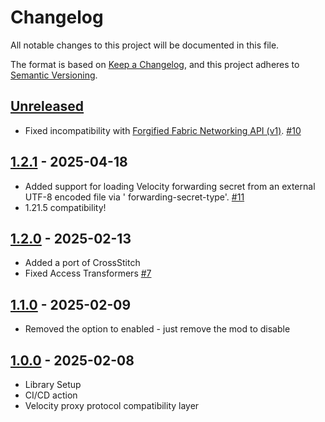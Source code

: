 # Changelog

All notable changes to this project will be documented in this file.

The format is based on [Keep a Changelog](https://keepachangelog.com/en/1.1.0/),
and this project adheres to [Semantic Versioning](https://semver.org/spec/v2.0.0.html).

## [Unreleased](https://github.com/Gabwasnt/NeoVelocity/compare/dev...HEAD)

+ Fixed incompatibility
  with [Forgified Fabric Networking API (v1)](https://modrinth.com/mod/forgified-fabric-api). [#10](https://github.com/Gabwasnt/NeoVelocity/issues/10)

## [1.2.1](https://github.com/Gabwasnt/NeoVelocity/compare/dev...v1.2.1) - 2025-04-18

+ Added support for loading Velocity forwarding secret from an external UTF-8 encoded file via '
  forwarding-secret-type'. [#11](https://github.com/Gabwasnt/NeoVelocity/issues/11)
+ 1.21.5 compatibility!

## [1.2.0](https://github.com/Gabwasnt/NeoVelocity/compare/dev...v1.2.0) - 2025-02-13

+ Added a port of CrossStitch
+ Fixed Access Transformers [#7](https://github.com/Gabwasnt/NeoVelocity/issues/7)

## [1.1.0](https://github.com/Gabwasnt/NeoVelocity/compare/dev...v1.1.0) - 2025-02-09

+ Removed the option to enabled - just remove the mod to disable

## [1.0.0](https://github.com/Gabwasnt/NeoVelocity/compare/dev...v1.0.0) - 2025-02-08

+ Library Setup
+ CI/CD action
+ Velocity proxy protocol compatibility layer

